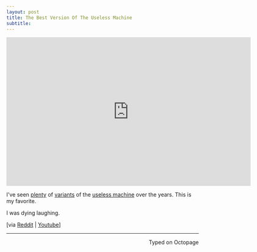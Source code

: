 ```yaml
---
layout: post
title: The Best Version Of The Useless Machine 
subtitle:
---
```


<div class="video-container"><iframe title="YouTube video player" class="youtube-player" type="text/html"
width="640" height="390" src="http://youtu.be/Uox-t4OB6hE"
frameborder="0" allowFullScreen></iframe></div>

I've seen [plenty](http://youtu.be/Nqk_nWAjBus) of [variants](http://youtu.be/Z86V_ICUCD4) of the [useless machine](https://en.m.wikipedia.org/wiki/Useless_machine) over the years. This is my favorite. 

I was dying laughing.

[via [Reddit](https://www.reddit.com/r/videos/comments/45x7yq/the_most_amazing_variant_of_the_useless_machine/) | [Youtube](http://youtu.be/Uox-t4OB6hE)]

 ---
<p align="right">Typed on Octopage</p> 